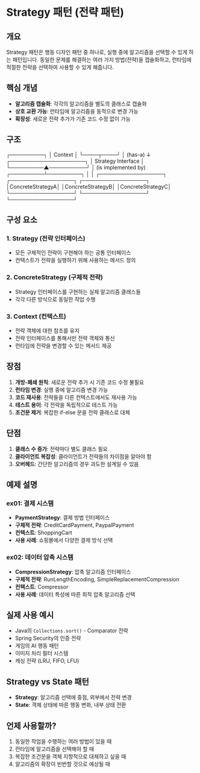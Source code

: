 
# Strategy 패턴 (전략 패턴)

## 개요
Strategy 패턴은 행동 디자인 패턴 중 하나로, 실행 중에 알고리즘을 선택할 수 있게 하는 패턴입니다. 동일한 문제를 해결하는 여러 가지 방법(전략)을 캡슐화하고, 런타임에 적절한 전략을 선택하여 사용할 수 있게 해줍니다.

## 핵심 개념
- **알고리즘 캡슐화**: 각각의 알고리즘을 별도의 클래스로 캡슐화
- **상호 교환 가능**: 런타임에 알고리즘을 동적으로 변경 가능
- **확장성**: 새로운 전략 추가가 기존 코드 수정 없이 가능

## 구조
┌─────────┐
│ Context │
└────┬────┘
     │ (has-a)
     ↓
┌────────────────────┐
│ Strategy Interface │
└─────────▲──────────┘
          │ (is implemented by)
┌─────────┴─────────┐
│                   │
┌─────────────────┐ ┌─────────────────┐ ┌─────────────────┐
│ConcreteStrategyA│ │ConcreteStrategyB│ │ConcreteStrategyC│
└─────────────────┘ └─────────────────┘ └─────────────────┘


## 구성 요소

### 1. Strategy (전략 인터페이스)
- 모든 구체적인 전략이 구현해야 하는 공통 인터페이스
- 컨텍스트가 전략을 실행하기 위해 사용하는 메서드 정의

### 2. ConcreteStrategy (구체적 전략)
- Strategy 인터페이스를 구현하는 실제 알고리즘 클래스들
- 각각 다른 방식으로 동일한 작업 수행

### 3. Context (컨텍스트)
- 전략 객체에 대한 참조를 유지
- 전략 인터페이스를 통해서만 전략 객체와 통신
- 런타임에 전략을 변경할 수 있는 메서드 제공

## 장점
1. **개방-폐쇄 원칙**: 새로운 전략 추가 시 기존 코드 수정 불필요
2. **런타임 변경**: 실행 중에 알고리즘 변경 가능
3. **코드 재사용**: 전략들을 다른 컨텍스트에서도 재사용 가능
4. **테스트 용이**: 각 전략을 독립적으로 테스트 가능
5. **조건문 제거**: 복잡한 if-else 문을 전략 클래스로 대체

## 단점
1. **클래스 수 증가**: 전략마다 별도 클래스 필요
2. **클라이언트 복잡성**: 클라이언트가 전략들의 차이점을 알아야 함
3. **오버헤드**: 간단한 알고리즘의 경우 과도한 설계일 수 있음

## 예제 설명

### ex01: 결제 시스템
- **PaymentStrategy**: 결제 방법 인터페이스
- **구체적 전략**: CreditCardPayment, PaypalPayment
- **컨텍스트**: ShoppingCart
- **사용 사례**: 쇼핑몰에서 다양한 결제 방식 선택

### ex02: 데이터 압축 시스템
- **CompressionStrategy**: 압축 알고리즘 인터페이스
- **구체적 전략**: RunLengthEncoding, SimpleReplacementCompression
- **컨텍스트**: Compressor
- **사용 사례**: 데이터 특성에 따른 최적 압축 알고리즘 선택

## 실제 사용 예시
- Java의 `Collections.sort()` - Comparator 전략
- Spring Security의 인증 전략
- 게임의 AI 행동 패턴
- 이미지 처리 필터 시스템
- 캐싱 전략 (LRU, FIFO, LFU)

## Strategy vs State 패턴
- **Strategy**: 알고리즘 선택에 중점, 외부에서 전략 변경
- **State**: 객체 상태에 따른 행동 변화, 내부 상태 전환

## 언제 사용할까?
1. 동일한 작업을 수행하는 여러 방법이 있을 때
2. 런타임에 알고리즘을 선택해야 할 때
3. 복잡한 조건문을 객체 지향적으로 대체하고 싶을 때
4. 알고리즘의 확장이 빈번할 것으로 예상될 때